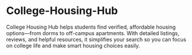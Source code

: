 # College-Housing-Hub
College Housing Hub helps students find verified, affordable housing options—from dorms to off-campus apartments. With detailed listings, reviews, and helpful resources, it simplifies your search so you can focus on college life and make smart housing choices easily.
